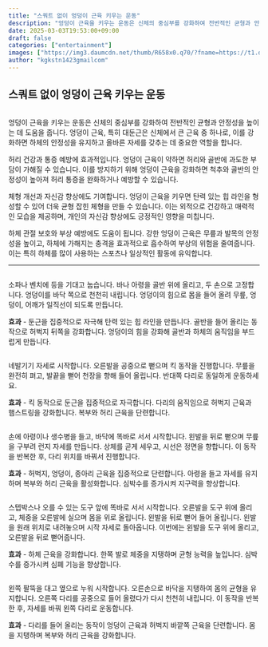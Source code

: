 ```yaml
---
title: "스쿼트 없이 엉덩이 근육 키우는 운동"
description: "엉덩이 근육을 키우는 운동은 신체의 중심부를 강화하여 전반적인 균형과 안정성을 높이는 데 도움을 줍니다. 엉덩이 근육, 특히 대둔근은 신체에서 큰 근육 중 하나로, 이를 강화하면 하체의 안정성을 유지하고 올바른 자세를 갖추는 데 중요한 역할을 합니다."
date: 2025-03-03T19:53:00+09:00
draft: false
categories: ["entertainment"]
images: ["https://img3.daumcdn.net/thumb/R658x0.q70/?fname=https://t1.daumcdn.net/news/202501/30/tenbody/20250130171907712mzxh.jpg", "https://t1.daumcdn.net/news/202501/30/tenbody/20250130171907983ihbl.gif", "https://t1.daumcdn.net/news/202501/30/tenbody/20250130171908357qnix.gif", "https://t1.daumcdn.net/news/202501/30/tenbody/20250130171908615xzjn.gif", "https://t1.daumcdn.net/news/202501/30/tenbody/20250130171908938rdxb.gif"]
author: "kgkstn1423gmailcom"
---
```


<h2 >스쿼트 없이 엉덩이 근육 키우는 운동</h2> <figure ><img src="https://img3.daumcdn.net/thumb/R658x0.q70/?fname=https://t1.daumcdn.net/news/202501/30/tenbody/20250130171907712mzxh.jpg" alt=""/></figure> <p>엉덩이 근육을 키우는 운동은 신체의 중심부를 강화하여 전반적인 균형과 안정성을 높이는 데 도움을 줍니다. 엉덩이 근육, 특히 대둔근은 신체에서 큰 근육 중 하나로, 이를 강화하면 하체의 안정성을 유지하고 올바른 자세를 갖추는 데 중요한 역할을 합니다.</p> <p>허리 건강과 통증 예방에 효과적입니다. 엉덩이 근육이 약하면 허리와 골반에 과도한 부담이 가해질 수 있습니다. 이를 방지하기 위해 엉덩이 근육을 강화하면 척추와 골반의 안정성이 높아져 허리 통증을 완화하거나 예방할 수 있습니다.</p> <p>체형 개선과 자신감 향상에도 기여합니다. 엉덩이 근육을 키우면 탄력 있는 힙 라인을 형성할 수 있어 더욱 균형 잡힌 체형을 만들 수 있습니다. 이는 외적으로 건강하고 매력적인 모습을 제공하며, 개인의 자신감 향상에도 긍정적인 영향을 미칩니다.</p> <p>하체 관절 보호와 부상 예방에도 도움이 됩니다. 강한 엉덩이 근육은 무릎과 발목의 안정성을 높이고, 하체에 가해지는 충격을 효과적으로 흡수하여 부상의 위험을 줄여줍니다. 이는 특히 하체를 많이 사용하는 스포츠나 일상적인 활동에 유익합니다.</p> <hr /> <figure ><img src="https://t1.daumcdn.net/news/202501/30/tenbody/20250130171907983ihbl.gif" alt=""/></figure> <p>소파나 벤치에 등을 기대고 눕습니다. 바나 아령을 골반 위에 올리고, 두 손으로 고정합니다. 엉덩이를 바닥 쪽으로 천천히 내립니다. 엉덩이의 힘으로 몸을 들어 올려 무릎, 엉덩이, 어깨가 일직선이 되도록 만듭니다.</p> <p><strong>효과</strong> - 둔근을 집중적으로 자극해 탄력 있는 힙 라인을 만듭니다. 골반을 들어 올리는 동작으로 허벅지 뒤쪽을 강화합니다. 엉덩이의 힘을 강화해 골반과 하체의 움직임을 부드럽게 만듭니다.</p> <figure ><img src="https://t1.daumcdn.net/news/202501/30/tenbody/20250130171908357qnix.gif" alt=""/></figure> <p>네발기기 자세로 시작합니다. 오른발을 공중으로 뻗으며 킥 동작을 진행합니다. 무릎을 완전히 펴고, 발끝을 뻗어 천장을 향해 들어 올립니다. 반대쪽 다리로 동일하게 운동하세요.</p> <p><strong>효과</strong> - 킥 동작으로 둔근을 집중적으로 자극합니다. 다리의 움직임으로 허벅지 근육과 햄스트링을 강화합니다. 복부와 허리 근육을 단련합니다.</p> <figure ><img src="https://t1.daumcdn.net/news/202501/30/tenbody/20250130171908615xzjn.gif" alt=""/></figure> <p>손에 아령이나 생수병을 들고, 바닥에 똑바로 서서 시작합니다. 왼발을 뒤로 뻗으며 무릎을 구부려 런지 자세를 만듭니다. 상체를 곧게 세우고, 시선은 정면을 향합니다. 이 동작을 반복한 후, 다리 위치를 바꿔서 진행합니다.</p> <p><strong>효과</strong> - 허벅지, 엉덩이, 종아리 근육을 집중적으로 단련합니다. 아령을 들고 자세를 유지하며 복부와 허리 근육을 활성화합니다. 심박수를 증가시켜 지구력을 향상합니다.</p> <figure ><img src="https://t1.daumcdn.net/news/202501/30/tenbody/20250130171908938rdxb.gif" alt=""/></figure> <p>스텝박스나 오를 수 있는 도구 앞에 똑바로 서서 시작합니다. 오른발을 도구 위에 올리고, 체중을 오른발에 실으며 몸을 위로 올립니다. 왼발을 뒤로 뻗어 들어 올립니다. 왼발을 원래 위치로 내려놓으며 시작 자세로 돌아옵니다. 이번에는 왼발을 도구 위에 올리고, 오른발을 뒤로 뻗어줍니다.</p> <p><strong>효과</strong> - 하체 근육을 강화합니다. 한쪽 발로 체중을 지탱하며 균형 능력을 높입니다. 심박수를 증가시켜 심폐 기능을 향상합니다.</p> <figure ><img src="https://t1.daumcdn.net/news/202501/30/tenbody/20250130171909531pjbk.gif" alt=""/></figure> <p>왼쪽 팔뚝을 대고 옆으로 누워 시작합니다. 오른손으로 바닥을 지탱하여 몸의 균형을 유지합니다. 오른쪽 다리를 공중으로 들어 올렸다가 다시 천천히 내립니다. 이 동작을 반복한 후, 자세를 바꿔 왼쪽 다리로 운동합니다.</p> <p><strong>효과</strong> - 다리를 들어 올리는 동작이 엉덩이 근육과 허벅지 바깥쪽 근육을 단련합니다. 몸을 지탱하며 복부와 허리 근육을 강화합니다.</p>